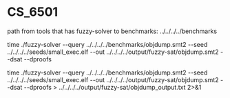 # CS_6501
path from tools that has fuzzy-solver to benchmarks:
../../../../benchmarks

time ./fuzzy-solver --query ../../../../benchmarks/objdump.smt2 --seed ../../../../seeds/small_exec.elf --out ../../../../output/fuzzy-sat/objdump.smt2 --dsat --dproofs

time ./fuzzy-solver --query ../../../../benchmarks/objdump.smt2 --seed ../../../../seeds/small_exec.elf --out ../../../../output/fuzzy-sat/objdump.smt2 --dsat --dproofs > ../../../../output/fuzzy-sat/objdump_output.txt 2>&1
